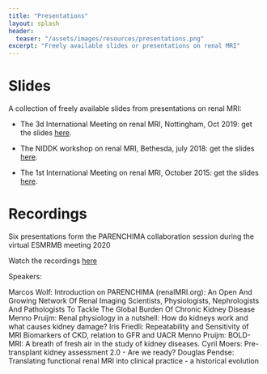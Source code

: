 ```yaml
---
title: "Presentations"
layout: splash
header:
  teaser: "/assets/images/resources/presentations.png"
excerpt: "Freely available slides or presentations on renal MRI"
---
```


# Slides

A collection of freely available slides from presentations on renal MRI:


- The 3d International Meeting on renal MRI, Nottingham, Oct 2019: get the slides [here](https://www.nottingham.ac.uk/research/groups/spmic/research/uk-renal-imaging-network/3rd-renal-symposium/programme.aspx).

- The NIDDK workshop on renal MRI, Bethesda, july 2018: get the slides [here](https://www.niddk.nih.gov/news/meetings-workshops/2018/renal-imaging-workshop?agenda).

- The 1st International Meeting on renal MRI, October 2015: get the slides [here](https://sites.google.com/site/renalmriworkshop/program?authuser=0).


# Recordings

Six presentations form the PARENCHIMA collaboration session during the virtual ESMRMB meeting 2020

Watch the recordings [here](2020-10-01-esmrmb-virtual-conference)

Speakers:

Marcos Wolf: Introduction on PARENCHIMA (renalMRI.org): An Open And Growing Network Of Renal Imaging Scientists, Physiologists, Nephrologists And Pathologists To Tackle The Global Burden Of Chronic Kidney Disease
Menno Pruijm:  Renal physiology in a nutshell: How do kidneys work and what causes kidney damage? 
Iris Friedli:  Repeatability and Sensitivity of MRI Biomarkers of CKD, relation to GFR and UACR 
Menno Pruijm:  BOLD-MRI: A breath of fresh air in the study of kidney diseases. 
Cyril Moers:  Pre-transplant kidney assessment 2.0 - Are we ready? 
Douglas Pendse:  Translating functional renal MRI into clinical practice - a historical evolution 